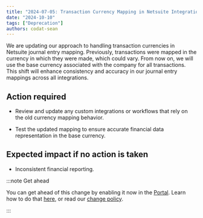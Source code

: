 ```yaml
---
title: "2024-07-05: Transaction Currency Mapping in Netsuite Integration"
date: "2024-10-10"
tags: ["Deprecation"]
authors: codat-sean
---
```


We are updating our approach to handling transaction currencies in Netsuite journal entry mapping. Previously, transactions were mapped in the currency in which they were made, which could vary. From now on, we will use the base currency associated with the company for all transactions. This shift will enhance consistency and accuracy in our journal entry mappings across all integrations.

## Action required

- Review and update any custom integrations or workflows that rely on the old currency mapping behavior.

-  Test the updated mapping to ensure accurate financial data representation in the base currency.

## Expected impact if no action is taken

- Inconsistent financial reporting.

:::note Get ahead

You can get ahead of this change by enabling it now in the [Portal](https://app.codat.io/developers/api-deprecations). Learn how to do that [here](https://docs.codat.io/configure/portal/developers), or read our [change policy](https://docs.codat.io/using-the-api/change-policy).

:::